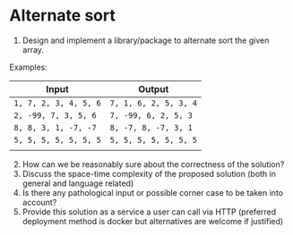 # Alternate sort 

1. Design and implement a library/package to alternate sort the given array. 

Examples:

| Input | Output|
|--------------------------|--------------------------|
| `1, 7, 2, 3, 4, 5, 6`    | `7, 1, 6, 2, 5, 3, 4`    |
| `2, -99, 7, 3, 5, 6`     | `7, -99, 6, 2, 5, 3`     |
| `8, 8, 3, 1, -7, -7`     | `8, -7, 8, -7, 3, 1`     |
| `5, 5, 5, 5, 5, 5, 5`    | `5, 5, 5, 5, 5, 5, 5`    |
|                          |                          |

2. How can we be reasonably sure about the correctness of the solution?
3. Discuss the space-time complexity of the proposed solution (both in general and language related)
4. Is there any pathological input or possible corner case to be taken into account?
5. Provide this solution as a service a user can call via HTTP (preferred deployment method is  docker but alternatives are welcome if justified) 
